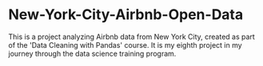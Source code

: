 # New-York-City-Airbnb-Open-Data
This is a project analyzing Airbnb data from New York City, created as part of the 'Data Cleaning with Pandas' course. It is my eighth project in my journey through the data science training program.
